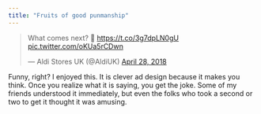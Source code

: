 ```yaml
---
title: "Fruits of good punmanship"
---
```


<blockquote class="twitter-tweet" data-lang="en"><p lang="en" dir="ltr">What comes next? 🎵 <a href="https://t.co/3g7dpLN0gU">https://t.co/3g7dpLN0gU</a> <a href="https://t.co/oKUa5rCDwn">pic.twitter.com/oKUa5rCDwn</a></p>&mdash; Aldi Stores UK (@AldiUK) <a href="https://twitter.com/AldiUK/status/990141064823517184?ref_src=twsrc%5Etfw">April 28, 2018</a></blockquote>
<script async src="https://platform.twitter.com/widgets.js" charset="utf-8"></script>

Funny, right? I enjoyed this. It is clever ad design because it makes you think. Once you realize what it is saying, you get the joke. Some of my friends understood it immediately, but even the folks who took a second or two to get it thought it was amusing.
